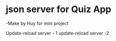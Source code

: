 # json server for Quiz App

-Make by Huy for mini project

Update-reload server - 1
update-reload server -2
